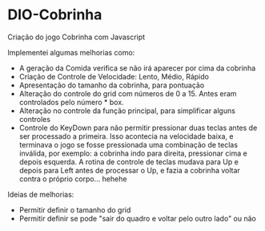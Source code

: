# DIO-Cobrinha

Criação do jogo Cobrinha com Javascript

Implementei algumas melhorias como:
- A geração da Comida verifica se não irá aparecer por cima da cobrinha
- Criação de Controle de Velocidade: Lento, Médio, Rápido
- Apresentação do tamanho da cobrinha, para pontuação
- Alteração do controle do grid com números de 0 a 15. Antes eram controlados pelo número * box.
- Alteração no controle da função principal, para simplificar alguns controles
- Controle do KeyDown para não permitir pressionar duas teclas antes de ser processado a primeira. Isso acontecia na velocidade baixa, e terminava o jogo se fosse pressionada uma combinação de teclas inválida, por exemplo: a cobrinha indo para direita, pressionar cima e depois esquerda. A rotina de controle de teclas mudava para Up e depois para Left antes de processar o Up, e fazia a cobrinha voltar contra o próprio corpo... hehehe

Ideias de melhorias:
- Permitir definir o tamanho do grid
- Permitir definir se pode "sair do quadro e voltar pelo outro lado" ou não
